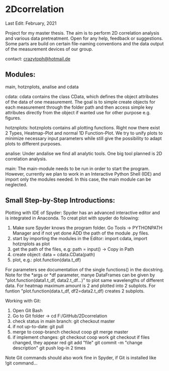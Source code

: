 # 2Dcorrelation

Last Edit: February, 2021

Project for my master thesis. The aim is to perform 2D correlation analysis and various data pretreatment. Open for any help, feedback or suggestions.
Some parts are build on certain file-naming conventions and the data output of the measurement devices of our group.

contact: crazytoph@hotmail.de


Modules:
-------
main, hotznplots, analise and cdata

cdata:
  cdata contains the class CData, which defines the object attributes of the data of one measurement. The goal is to simple create objects for each measurement through    the folder path and then access simple key attributes directly from the object if wanted use for other purpose e.g. figures.
  
hotznplots: 
  hotznplots contains all plotting functions. Right now there exist 2 Types, Heatmap-Plot and normal 1D Function-Plot. We try to unify plots to minimize necessary input parameters while still give the possibility to adapt plots to different purposes.
 
analise:
  Under andalise we find all analytic tools. One big tool planned is 2D correlation analysis. 
  
main:
  The main-module needs to be run in order to start the program. However, currently we plan to work in an Interactive Python Shell (IDE) and import only the modules needed. In this case, the main module can be neglected.
  
  
Small Step-by-Step Introductions:
--------------------------------

Plotting with IDE of Spyder:
  Spyder has an advanced interactive editor and is integrated in Anaconda. To creat plot with spyder do folowing:
  
  1. Make sure Spyder knows the program folder. Go  Tools -> PYTHONPATH Manager and if not yet done ADD the path of the module .py files.
  2. start by importing the modules in the Editor:          import cdata, import hotznplots as plot
  3. get the path of the files, e.g:                        path = input() -> Copy in Path
  4. create object:                                         data = cdata.CData(path)
  5. plot, e.g.:                                            plot.function(data.t_df)
  
  For parameters see documentation of the single functions() in the docstring. Note for the *args or *df parameter, manye DataFrames can be given by
  "plot.function(data1.t_df, data2.t_df...)" to plot same wavelengths of different data. For heatmap maximum amount is 2 and plotted into 2 subplots.
  For funtion "plot.function(data.t_df, df2=data2.t_df) creates 2 subplots.
  
Working with Git:
  1. Open Git Bash
  2. Go to Git folder -> cd F:/GitHub/2Dcorrelation
  3. check status in main branch: git checkout master
  4. if not up-to-date:     git pull
  5. merge to coop-branch   checkout coop
                            git merge master
  5. if implement changes:  git checkout coop 
                            work 
                            git checkout
                            if files changed, they appear red
                            git add "file"
                            git commit -m "change description"
                            git push
                            log-in 2 times 
                            
  Note Git commands should also work fine in Spyder, if Git is installed like !git command...
  
                            
  
